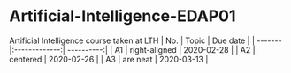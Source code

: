 # Artificial-Intelligence-EDAP01

Artificial Intelligence course taken at LTH
| No. | Topic | Due date |
| ------- |:-------------:| ----------:|
| A1 | right-aligned | 2020-02-28 |
| A2 | centered | 2020-02-26 |
| A3 | are neat | 2020-03-13 |
